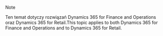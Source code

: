 > [!NOTE]
> <span data-ttu-id="d9619-101">Ten temat dotyczy rozwiązań Dynamics 365 for Finance and Operations oraz Dynamics 365 for Retail.</span><span class="sxs-lookup"><span data-stu-id="d9619-101">This topic applies to both Dynamics 365 for Finance and Operations and to Dynamics 365 for Retail.</span></span> 